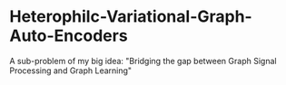 # Heterophilc-Variational-Graph-Auto-Encoders
A sub-problem of my big idea: "Bridging the gap between Graph Signal Processing and Graph Learning"
